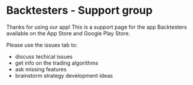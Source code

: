 # Backtesters - Support group

Thanks for using our app!
This is a support page for the app Backtesters available on the App Store and Google Play Store.



Please use the issues tab to:
- discuss techical issues
- get info on the trading algorithms
- ask missing features
- brainstorm strategy development ideas

